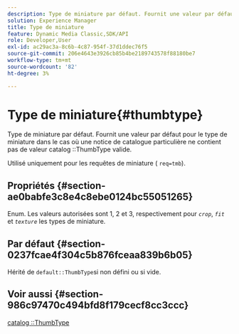 ```yaml
---
description: Type de miniature par défaut. Fournit une valeur par défaut pour le type de miniature dans le cas où un enregistrement de catalogue particulier ne contient pas de valeur ThumbType de catalogue valide.
solution: Experience Manager
title: Type de miniature
feature: Dynamic Media Classic,SDK/API
role: Developer,User
exl-id: ac29ac3a-8c6b-4c87-954f-37d1ddec76f5
source-git-commit: 206e4643e3926cb85b4be2189743578f88180be7
workflow-type: tm+mt
source-wordcount: '82'
ht-degree: 3%

---
```


# Type de miniature{#thumbtype}

Type de miniature par défaut. Fournit une valeur par défaut pour le type de miniature dans le cas où une notice de catalogue particulière ne contient pas de valeur catalog ::ThumbType valide.

Utilisé uniquement pour les requêtes de miniature ( `req=tmb`).

## Propriétés {#section-ae0babfe3c8e4c8ebe0124bc55051265}

Enum. Les valeurs autorisées sont 1, 2 et 3, respectivement pour *`crop`*, *`fit`* et *`texture`* les types de miniature.

## Par défaut {#section-0237fcae4f304c5b876fceaa839b6b05}

Hérité de `default::ThumbType`si non défini ou si vide.

## Voir aussi {#section-986c97470c494bfd8f179cecf8cc3ccc}

[catalog ::ThumbType](../../../../../is-api/image-catalog/image-serving-api-ref/c-image-catalog-reference/c-image-svg-data-reference/c-image-data-reference/r-thumbtype-cat.md#reference-41149ddffc8749cba2f8d9c8e2611e03)
